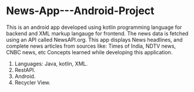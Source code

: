 # News-App---Android-Project
This is an android app developed using kotlin programming language for backend and XML markup langauge for frontend. 
The news data is fetched using an API called NewsAPI.org. 
This app displays News headlines, and complete news articles from sources like:
Times of India, NDTV news, CNBC news, etc
Concepts learned while developing this application.
1. Languages: Java, kotlin, XML.
2. RestAPI.
3. Android.
4. Recycler View.
